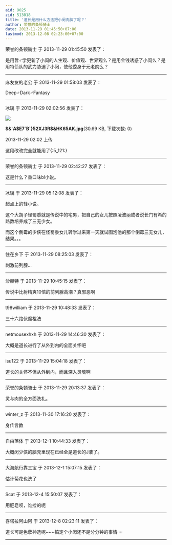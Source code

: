 ```yaml
---
aid: 9025
zid: 513018
title: '道长是用什么方法把小闵洗脑了呢？'
author: 荣誉的条顿骑士
date: 2013-11-29 01:45:50+07:00
lastmod: 2013-12-08 02:23:00+07:00
---
```


荣誉的条顿骑士 于 2013-11-29 01:45:50 发表了：

是用哲♂学更新了小闵的人生观、价值观、世界观么？是用金钱诱惑了小闵么？是用特侦队的武力胁迫了小闵，使他委身于元老院么？

---------

麻友友的老公 于 2013-11-29 01:58:03 发表了：

Deep♂Dark♂Fantasy

---------

冰璃 于 2013-11-29 02:02:56 发表了：

![](https://cdn.jsdelivr.net/gh/lzjluzijie/beichao@main/img/0202261jh1m8jm4jc418ch.jpg)



**\$&\`A$E7\`B\`}52XJ3R\$&HK65AK.jpg**(30.69 KB, 下载次数: 0)



2013-11-29 02:02 上传



这段改改完全就能用了{:5\_121:}

---------

荣誉的条顿骑士 于 2013-11-29 02:42:27 发表了：

这是什么？重口味bl小说。

---------

冰璃 于 2013-11-29 05:12:08 发表了：

起点上的轻小说。

这个大胡子怪蜀黍就是传说中的宅男，把自己的女儿按照凌波丽或者说长门有希的路数培养成了三无少女。

而这个倒霉的少侠在怪蜀黍女儿转学过来第一天就试图泡他的那个倒霉三无女儿，结果。。。

---------

住在乡下 于 2013-11-29 08:25:03 发表了：

刺激前列腺...

---------

沙赫特 于 2013-11-29 10:45:15 发表了：

传说中比射精爽10倍的前列腺高潮？真邪恶啊

---------

t98william 于 2013-11-29 10:48:33 发表了：

三十六路伏魔棍法

---------

netmousexhxh 于 2013-11-29 14:46:30 发表了：

大概是道长进行了从外到内的全面关怀吧

---------

isu122 于 2013-11-29 15:04:18 发表了：

道长的关怀不但从外到内，而且深入灵魂啊

---------

荣誉的条顿骑士 于 2013-11-29 20:13:37 发表了：

灵与肉的全方面洗礼。

---------

winter_z 于 2013-11-30 17:16:20 发表了：

身传言教

---------

自由落体 于 2013-12-1 10:44:33 发表了：

大概闵少侠的脑壳里现在已经全是道长的J液了。

---------

大海航行靠三宝 于 2013-12-1 15:07:15 发表了：

估计菊花也洗了

---------

Scat 于 2013-12-4 15:50:07 发表了：

用肥皂呗，谁捡的呢

---------

喜塔拉阿山阿 于 2013-12-8 02:23:11 发表了：

道长可是色孽神选呢~~~搞定个小闵还不是分分钟的事情····

---------


